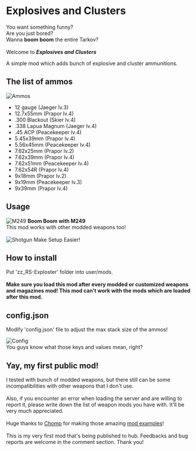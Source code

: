 # Explosives and Clusters
You want something funny? <br>
Are you just bored? <br>
Wanna **boom boom** the entire Tarkov? <br> <br>
Welcome to ***Explosives and Clusters***

A simple mod which adds bunch of explosive and cluster ammunitions.

## The list of ammos

![Ammos](https://cdn.discordapp.com/attachments/944800967793205261/1291349298092445737/image.png?ex=66ffc640&is=66fe74c0&hm=ceba2a0c36e2bd9e56c904f5d10f26e8cf58533b129fcf9604a3b4d92fd7a0ad&)

- 12 gauge (Jaeger lv.3)
- 12.7x55mm (Prapor lv.4)
- .300 Blackout (Skier lv.4)
- .338 Lapua Magnum (Jaeger lv.4)
- .45 ACP (Peacekeeper lv.4)
- 5.45x39mm (Prapor lv.4)
- 5.56x45mm (Peacekeeper lv.4)
- 7.62x25mm (Prapor lv.2)
- 7.62x39mm (Prapor lv.4)
- 7.62x51mm (Peacekeeper lv.4)
- 7.62x54R (Prapor lv.4)
- 9x18mm (Prapor lv.2)
- 9x19mm (Peacekeeper lv.3)
- 9x39mm (Prapor lv.4)

## Usage

![M249](https://github.com/ElacoLR/zz_RS-Exploster/blob/main/WebP/M249%20Cluster.webp)
**Boom Boom with M249**<br>
This mod works with other modded weapons too! <br> <br>
![Shotgun](https://github.com/ElacoLR/zz_RS-Exploster/blob/main/WebP/12gaugeCluster.webp)
Make Setup Easier!

## How to install
Put 'zz_RS-Exploster' folder into user/mods. <br><br>
**Make sure you load this mod after every modded or customized weapons and magazines mod! This mod can't work with the mods which are loaded after this mod.**

## config.json
Modify 'config.json' file to adjust the max stack size of the ammos!

![Config](https://cdn.discordapp.com/attachments/944800967793205261/1291595652060413952/image.png?ex=6700abb0&is=66ff5a30&hm=d74e4fc817b3bec4b68f8d91791015dcf757f666fbc0bf5afe74f179d378c1ef&)<br>
You guys know what those keys and values mean, right?

## Yay, my first public mod!
I tested with bunch of modded weapons, but there still can be some incompatibilities with other weapons that I don't use. <br><br>
Also, if you encounter an error when loading the server and are willing to report it, please write down the list of weapon mods you have with. It'll be very much appreciated. <br><br>
Huge thanks to [Chomp](https://hub.sp-tarkov.com/user/4571-chomp/) for making those amazing [mod examples](https://dev.sp-tarkov.com/chomp/ModExamples)!<br><br>
This is my very first mod that's being published to hub. Feedbacks and bug reports are welcome in the comment section. Thank you!